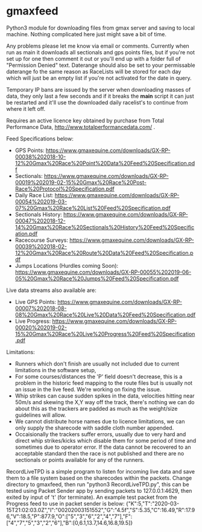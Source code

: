 # gmaxfeed

Python3 module for downloading files from gmax server and saving to local machine. Nothing complicated here just might save a bit of time.

Any problems please let me know via email or comments. Currently when run as main it downloads all sectionals and gps points files, but if you're not set up for one then comment it out or you'll end up with a folder full of "Permission Denied" text. Daterange should also be set to your permissable daterange fo the same reason as RaceLists will be stored for each day which will just be an empty list if you're not activated for the date in query.

Temporary IP bans are issued by the server when downloading masses of data, they only last a few seconds and if it breaks the __main__ script it can just be restarted and it'll use the downloaded daily racelist's to continue from where it left off.

Requires an active licence key obtained by purchase from Total Performance Data, http://www.totalperformancedata.com/ .

Feed Specifications below:
- GPS Points: https://www.gmaxequine.com/downloads/GX-RP-00038%202018-10-12%20Gmax%20Race%20Point%20Data%20Feed%20Specification.pdf
- Sectionals: https://www.gmaxequine.com/downloads/GX-RP-00019%202019-02-15%20Gmax%20Race%20Post-Race%20Protocol%20Specification.pdf
- Daily Race List: https://www.gmaxequine.com/downloads/GX-RP-00054%202019-03-07%20Gmax%20Race%20List%20Feed%20Specification.pdf
- Sectionals History: https://www.gmaxequine.com/downloads/GX-RP-00047%202018-12-14%20Gmax%20Race%20Sectionals%20History%20Feed%20Specification.pdf
- Racecourse Surveys: https://www.gmaxequine.com/downloads/GX-RP-00039%202018-02-12%20Gmax%20Race%20Route%20Data%20Feed%20Specification.pdf
- Jumps Locations (Hurdles coming Soon): https://www.gmaxequine.com/downloads/GX-RP-00055%202019-06-05%20Gmax%20Race%20Jumps%20Feed%20Specification.pdf

Live data streams also available are:
- Live GPS Points: https://www.gmaxequine.com/downloads/GX-RP-00007%202018-08-08%20Gmax%20Race%20Live%20Data%20Feed%20Specification.pdf
- Live Progress: https://www.gmaxequine.com/downloads/GX-RP-00020%202019-02-15%20Gmax%20Race%20Live%20Progress%20Feed%20Specification.pdf

Limitations:
- Runners which don't finish are usually not included due to current limitations in the software setup,
- For some courses/distances the 'P' field doesn't decrease, this is a problem in the historic feed mapping to the route files but is usually not an issue in the live feed. We're working on fixing the issue.
- Whip strikes can cause sudden spikes in the data, velocities hitting near 50m/s and skewing the X,Y way off the track, there's nothing we can do about this as the trackers are padded as much as the weight/size guidelines will allow.
- We cannot distribute horse names due to licence limitations, we can only supply the sharecode with saddle cloth number appended.
- Occaisionally the trackers suffer errors, usually due to very hard and direct whip strikes/kicks which disable them for some period of time and sometimes due to operator error. If the data cannot be recovered to an acceptable standard then the race is not published and there are no sectionals or points available for any of the runners. 

RecordLiveTPD is a simple program to listen for incoming live data and save them to a file system based on the sharecodes within the packets. Change directory to gmaxfeed, then run "python3 RecordLiveTPD.py", this can be tested using Packet Sender app by sending packets to 127.0.0.1:4629, then exited by input of 't' (for terminate). An example test packet from the Progress feed to use in packet sender is below:
{"K":5,"T":"2020-03-15T21:02:03.0Z","I":"00202003151552","G":"4.5f","S":5.35,"C":16.49,"R":17.96,"V":18.5,"P":877.9,"O":["5","3","6","2","4","7"],"F":["4","7","5","3","2","6"],"B":[0,6.1,13.7,14.6,16.8,19.5]}

